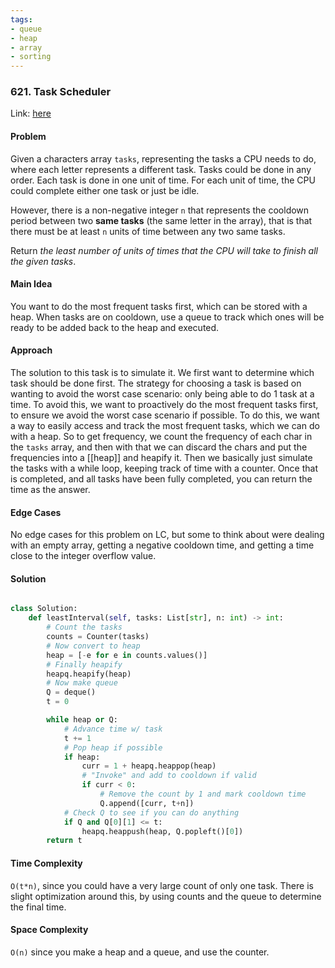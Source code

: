 ```yaml
---
tags:
- queue
- heap
- array
- sorting
---
```

### 621. Task Scheduler

Link: [here](https://leetcode.com/problems/task-scheduler/description/)

#### Problem
Given a characters array `tasks`, representing the tasks a CPU needs to do, where each letter represents a different task. Tasks could be done in any order. Each task is done in one unit of time. For each unit of time, the CPU could complete either one task or just be idle.

However, there is a non-negative integer `n` that represents the cooldown period between two **same tasks** (the same letter in the array), that is that there must be at least `n` units of time between any two same tasks.

Return _the least number of units of times that the CPU will take to finish all the given tasks_.

#### Main Idea
You want to do the most frequent tasks first, which can be stored with a heap. When tasks are on cooldown, use a queue to track which ones will be ready to be added back to the heap and executed. 
#### Approach
The solution to this task is to simulate it. We first want to determine which task should be done first. The strategy for choosing a task is based on wanting to avoid the worst case scenario: only being able to do 1 task at a time. To avoid this, we want to proactively do the most frequent tasks first, to ensure we avoid the worst case scenario if possible. To do this, we want a way to easily access and track the most frequent tasks, which we can do with a heap. 
So to get frequency, we count the frequency of each char in the `tasks` array, and then with that we can discard the chars and put the frequencies into a [[heap]] and heapify it. Then we basically just simulate the tasks with a while loop, keeping track of time with a counter. Once that is completed, and all tasks have been fully completed, you can return the time as the answer. 

#### Edge Cases
No edge cases for this problem on LC, but some to think about were dealing with an empty array, getting a negative cooldown time, and getting a time close to the integer overflow value.

#### Solution
```python 

class Solution:
    def leastInterval(self, tasks: List[str], n: int) -> int:
        # Count the tasks
        counts = Counter(tasks)
        # Now convert to heap
        heap = [-e for e in counts.values()]
        # Finally heapify
        heapq.heapify(heap)
        # Now make queue
        Q = deque()
        t = 0

        while heap or Q:
            # Advance time w/ task
            t += 1
            # Pop heap if possible
            if heap:
                curr = 1 + heapq.heappop(heap)
                # "Invoke" and add to cooldown if valid
                if curr < 0:
                    # Remove the count by 1 and mark cooldown time
                    Q.append([curr, t+n])
            # Check Q to see if you can do anything
            if Q and Q[0][1] <= t:
                heapq.heappush(heap, Q.popleft()[0]) 
        return t
```
#### Time Complexity
`O(t*n)`, since you could have a very large count of only one task. There is slight optimization around this, by using counts and the queue to determine the final time. 

#### Space Complexity
`O(n)` since you make a heap and a queue, and use the counter. 

